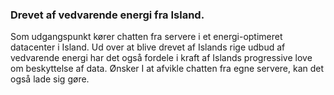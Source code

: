 ### Drevet af vedvarende energi fra Island.

Som udgangspunkt kører chatten fra servere i et energi-optimeret datacenter i Island. Ud over at blive drevet af Islands rige udbud af vedvarende energi har det også fordele i kraft af Islands progressive love om beskyttelse af data. Ønsker I at afvikle chatten fra egne servere, kan det også lade sig gøre.